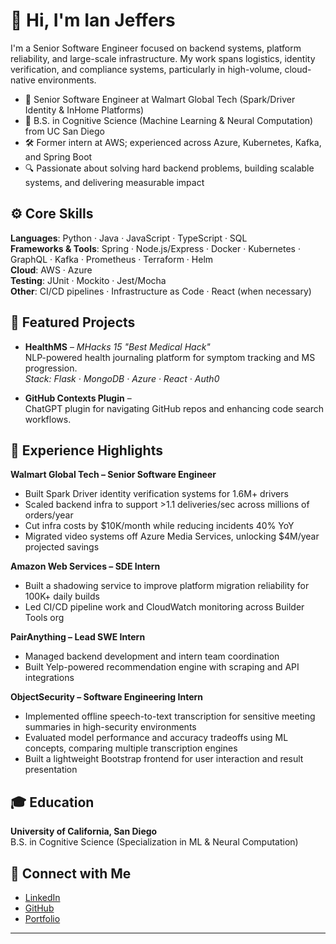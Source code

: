 # 👋 Hi, I'm Ian Jeffers

I'm a Senior Software Engineer focused on backend systems, platform reliability, and large-scale infrastructure. My work spans logistics, identity verification, and compliance systems, particularly in high-volume, cloud-native environments.

- 💼 Senior Software Engineer at Walmart Global Tech (Spark/Driver Identity & InHome Platforms)
- 🧠 B.S. in Cognitive Science (Machine Learning & Neural Computation) from UC San Diego
- 🛠 Former intern at AWS; experienced across Azure, Kubernetes, Kafka, and Spring Boot
- 🔍 Passionate about solving hard backend problems, building scalable systems, and delivering measurable impact

## ⚙️ Core Skills
**Languages**: Python · Java · JavaScript · TypeScript · SQL  
**Frameworks & Tools**: Spring · Node.js/Express · Docker · Kubernetes · GraphQL · Kafka · Prometheus · Terraform · Helm  
**Cloud**: AWS · Azure  
**Testing**: JUnit · Mockito · Jest/Mocha  
**Other**: CI/CD pipelines · Infrastructure as Code · React (when necessary)

## 🧩 Featured Projects
- **HealthMS** – *MHacks 15 "Best Medical Hack"*  
  NLP-powered health journaling platform for symptom tracking and MS progression.  
  *Stack: Flask · MongoDB · Azure · React · Auth0*

- **GitHub Contexts Plugin** –  
  ChatGPT plugin for navigating GitHub repos and enhancing code search workflows.

## 💼 Experience Highlights
**Walmart Global Tech – Senior Software Engineer**  
- Built Spark Driver identity verification systems for 1.6M+ drivers  
- Scaled backend infra to support >1.1 deliveries/sec across millions of orders/year  
- Cut infra costs by $10K/month while reducing incidents 40% YoY  
- Migrated video systems off Azure Media Services, unlocking $4M/year projected savings

**Amazon Web Services – SDE Intern**  
- Built a shadowing service to improve platform migration reliability for 100K+ daily builds  
- Led CI/CD pipeline work and CloudWatch monitoring across Builder Tools org

**PairAnything – Lead SWE Intern**  
- Managed backend development and intern team coordination  
- Built Yelp-powered recommendation engine with scraping and API integrations

**ObjectSecurity – Software Engineering Intern**  
- Implemented offline speech-to-text transcription for sensitive meeting summaries in high-security environments  
- Evaluated model performance and accuracy tradeoffs using ML concepts, comparing multiple transcription engines  
- Built a lightweight Bootstrap frontend for user interaction and result presentation

## 🎓 Education
**University of California, San Diego**  
B.S. in Cognitive Science (Specialization in ML & Neural Computation)

## 🔗 Connect with Me
- [LinkedIn](https://www.linkedin.com/in/ian-jeffers-847588193/)
- [GitHub](https://github.com/ianjeffers)
- [Portfolio](https://ianjeffers-portfolio-v6u9.vercel.app/)

---

